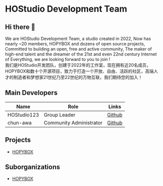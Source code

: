 # HOStudio Development Team
## Hi there 👋
We are HOStudio Development Team, a studio created in 2022, Now has nearly ~20 members, HOPYBOX and dozens of open source projects, Committed to building an open, free and active community, The maker of high-end talent and the dreamer of the 21st and even 22nd century Internet of Everything, we are looking forward to you to join !<br>
我们是HOStudio开发团队，创建于2022年的工作室，现在拥有近20名成员，HOPYBOX和数十个开源项目，致力于打造一个开放、自由、活跃的社区，高端人才的制造者和梦想家21世纪乃至22世纪的万物互联，我们期待您的加入！

## Main Developers
**Name**|**Role**|**Links**|
--------|--------|---------|
HOStudio123|Group Leader|[Github](https://github.com/HOStudio123)
chun-awa|Community Administrator|[Github](https://github.com/chun-awa)

## Projects
- [HOPYBOX](https://github.com/HOStudio123/HOPYBOX)

## Suborganizations
- [HOPYBOX](https://github.com/HOPYBOX)
